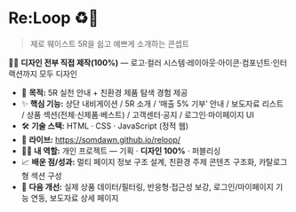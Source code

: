 # Re:Loop ♻️🌿
> 제로 웨이스트 5R을 쉽고 예쁘게 소개하는 콘셉트

🧑‍🎨 **디자인 전부 직접 제작(100%)** — 로고·컬러 시스템·레이아웃·아이콘·컴포넌트·인터랙션까지 모두 디자인

- 🎯 **목적:** 5R 실천 안내 + 친환경 제품 탐색 경험 제공
- ✨ **핵심 기능:** 상단 내비게이션 / 5R 소개 / ‘매출 5% 기부’ 안내 / 보도자료 리스트 / 상품 섹션(전체·신제품·베스트) / 고객센터·공지 / 로그인·마이페이지 UI
- 🛠️ **기술 스택:** HTML · CSS · JavaScript (정적 웹)
- 🔗 **라이브:** https://somdawn.github.io/reloop/
- 🙋‍♀️ **내 역할:** 개인 프로젝트 — 기획 · **디자인 100%** · 퍼블리싱
- 📈 **배운 점/성과:** 멀티 페이지 정보 구조 설계, 친환경 주제 콘텐츠 구조화, 카탈로그형 섹션 구성
- 🚀 **다음 개선:** 실제 상품 데이터/필터링, 반응형·접근성 보강, 로그인/마이페이지 기능 연동, 보도자료 상세 페이지
